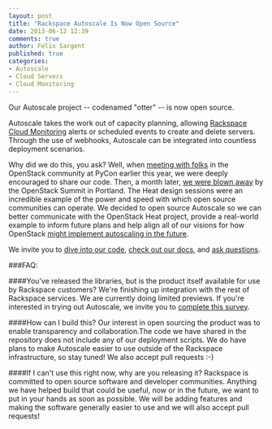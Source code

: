 ```yaml
---
layout: post
title: "Rackspace Autoscale Is Now Open Source"
date: 2013-06-12 12:39
comments: true
author: Felix Sargent
published: true
categories:
- Autoscale
- Cloud Servers
- Cloud Monitoring
---
```

Our Autoscale project -- codenamed "otter" -- is now open source. 

Autoscale takes the work out of capacity planning, allowing [Rackspace Cloud Monitoring][1] alerts or scheduled events to create and delete servers. Through the use of webhooks, Autoscale can be integrated into countless deployment scenarios.

Why did we do this, you ask? Well, when [meeting with folks][2] in the OpenStack community at PyCon earlier this year, we were deeply encouraged to share our code. Then, a month later, [we were blown away][3] by the OpenStack Summit in Portland. The Heat design sessions were an incredible example of the power and speed with which open source communities can operate. We decided to open source Autoscale so we can better communicate with the OpenStack Heat project, provide a real-world example to inform future plans and help align all of our visions for how OpenStack [might implement autoscaling in the future][4].<!--More-->

We invite you to [dive into our code][5], [check out our docs][6], and [ask questions][7].

###FAQ:

####You've released the libraries, but is the product itself available for use by Rackspace customers?
We're finishing up integration with the rest of Rackspace services. We are currently doing limited previews. If you're interested in trying out Autoscale, we invite you to [complete this survey][8].

####How can I build this?
Our interest in open sourcing the product was to enable transparency and collaboration.The code we have shared in the repository does not include any of our deployment scripts. We do have plans to make Autoscale easier to use outside of the Rackspace infrastructure, so stay tuned! We also accept pull requests :-)

####If I can't use this right now, why are you releasing it?
Rackspace is committed to open source software and developer communities. Anything we have helped build that could be useful, now or in the future, we want to put in your hands as soon as possible. We will be adding features and making the software generally easier to use and we will also accept pull requests! 

[1]: https://www.rackspace.com/cloud/monitoring/
[2]: http://technicae.cogitat.io/2013/04/autoscale-and-orchestration-heat-of.html
[3]: http://www.rackspace.com/blog/the-heat-is-on-for-autoscaling-at-openstack-summit-portland/
[4]: http://technicae.cogitat.io/2013/04/openstack-developer-summit-heat-followup.html
[5]: https://github.com/rackerlabs/otter
[6]: https://readthedocs.org/builds/rackspace-autoscale/
[7]: mailto:autoscale@rackspace.com
[8]: http://www.rackspace.com/blog/autoscale-survey-tell-us-what-you-want/
